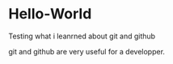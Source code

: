 # Hello-World
Testing what i leanrned about git and github

git and github are very useful for a developper.